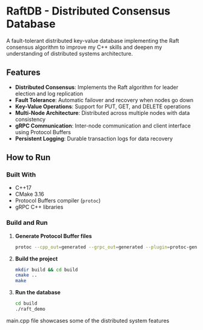 # RaftDB - Distributed Consensus Database

A fault-tolerant distributed key-value database implementing the Raft consensus algorithm to improve my C++ skills and deepen my understanding of distributed systems architecture.

## Features

- **Distributed Consensus**: Implements the Raft algorithm for leader election and log replication
- **Fault Tolerance**: Automatic failover and recovery when nodes go down
- **Key-Value Operations**: Support for PUT, GET, and DELETE operations
- **Multi-Node Architecture**: Distributed across multiple nodes with data consistency
- **gRPC Communication**: Inter-node communication and client interface using Protocol Buffers
- **Persistent Logging**: Durable transaction logs for data recovery

## How to Run

### Built With
- C++17
- CMake 3.16
- Protocol Buffers compiler (`protoc`)
- gRPC C++ libraries

### Build and Run

1. **Generate Protocol Buffer files**
   ```bash
   protoc --cpp_out=generated --grpc_out=generated --plugin=protoc-gen-grpc=`which grpc_cpp_plugin` --proto_path=proto proto/*.proto
   ```

2. **Build the project**
   ```bash
   mkdir build && cd build
   cmake ..
   make
   ```

3. **Run the database**
   ```bash
   cd build
   ./raft_demo
   ```

main.cpp file showcases some of the distributed system features
